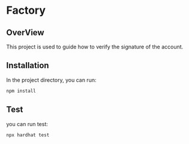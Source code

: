# Factory
## OverView

This project is used to guide how to verify the signature of the account. 
## Installation

In the project directory, you can run:
```bash
npm install
```


## Test
you can run test:
```bash
npx hardhat test
```